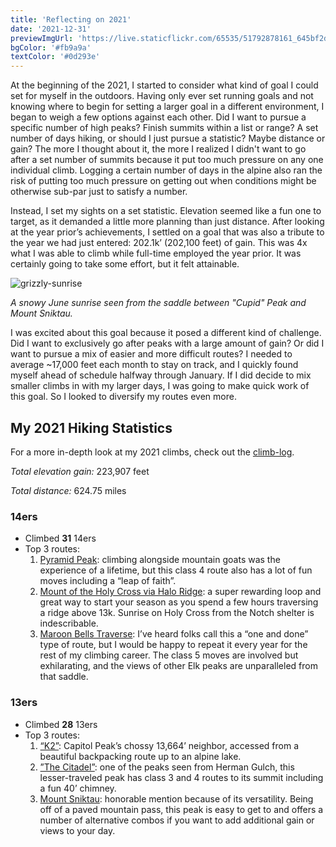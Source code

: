 ```yaml
---
title: 'Reflecting on 2021'
date: '2021-12-31'
previewImgUrl: 'https://live.staticflickr.com/65535/51792878161_645bf2d9db_b.jpg'
bgColor: '#fb9a9a'
textColor: '#0d293e'
---
```


At the beginning of the 2021, I started to consider what kind of goal I could set for myself in the outdoors. Having only ever set running goals and not knowing where to begin for setting a larger goal in a different environment, I began to weigh a few options against each other. Did I want to pursue a specific number of high peaks? Finish summits within a list or range? A set number of days hiking, or should I just pursue a statistic? Maybe distance or gain? The more I thought about it, the more I realized I didn't want to go after a set number of summits because it put too much pressure on any one individual climb. Logging a certain number of days in the alpine also ran the risk of putting too much pressure on getting out when conditions might be otherwise sub-par just to satisfy a number.

Instead, I set my sights on a set statistic. Elevation seemed like a fun one to target, as it demanded a little more planning than just distance. After looking at the year prior’s achievements, I settled on a goal that was also a tribute to the year we had just entered: 202.1k’ (202,100 feet) of gain. This was 4x what I was able to climb while full-time employed the year prior. It was certainly going to take some effort, but it felt attainable.

![grizzly-sunrise](https://live.staticflickr.com/65535/51792878161_645bf2d9db_b.jpg)

_A snowy June sunrise seen from the saddle between "Cupid" Peak and Mount Sniktau._

I was excited about this goal because it posed a different kind of challenge. Did I want to exclusively go after peaks with a large amount of gain? Or did I want to pursue a mix of easier and more difficult routes? I needed to average ~17,000 feet each month to stay on track, and I quickly found myself ahead of schedule halfway through January. If I did decide to mix smaller climbs in with my larger days, I was going to make quick work of this goal. So I looked to diversify my routes even more.

## My 2021 Hiking Statistics

For a more in-depth look at my 2021 climbs, check out the [climb-log](https://kylies.photos/climb-log).

_Total elevation gain:_ 223,907 feet

_Total distance:_ 624.75 miles

### 14ers

- Climbed **31** 14ers
- Top 3 routes:
  1. [Pyramid Peak](https://kalestew.notion.site/Pyramid-Peak-924fb3288a654ed69d3d4fc1e084a8dd): climbing alongside mountain goats was the experience of a lifetime, but this class 4 route also has a lot of fun moves including a “leap of faith”.
  2. [Mount of the Holy Cross via Halo Ridge](https://kalestew.notion.site/Mount-of-the-Holy-Cross-via-Halo-Ridge-d293c97a885a4721bf9c6eeb6b67d182): a super rewarding loop and great way to start your season as you spend a few hours traversing a ridge above 13k. Sunrise on Holy Cross from the Notch shelter is indescribable.
  3. [Maroon Bells Traverse](https://kalestew.notion.site/Maroon-Bells-Traverse-3ee8a68ac1334e658e523c5bfd1821f2): I’ve heard folks call this a “one and done” type of route, but I would be happy to repeat it every year for the rest of my climbing career. The class 5 moves are involved but exhilarating, and the views of other Elk peaks are unparalleled from that saddle.

### 13ers

- Climbed **28** 13ers
- Top 3 routes:
  1. [“K2”](https://kalestew.notion.site/K2-Capitol-Peak-0a48efaa950749bb85ed60ed7f3f5760): Capitol Peak’s chossy 13,664’ neighbor, accessed from a beautiful backpacking route up to an alpine lake.
  2. [”The Citadel”](https://kalestew.notion.site/The-Citadel-via-Herman-Gulch-92720531255f4d29ad0a7717634d55e3): one of the peaks seen from Herman Gulch, this lesser-traveled peak has class 3 and 4 routes to its summit including a fun 40’ chimney.
  3. [Mount Sniktau](https://kalestew.notion.site/Mount-Sniktau-2fa7c780e25a4d2c8d888336768105f2): honorable mention because of its versatility. Being off of a paved mountain pass, this peak is easy to get to and offers a number of alternative combos if you want to add additional gain or views to your day.
